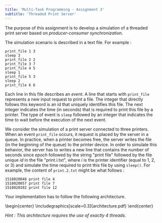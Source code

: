 ```yaml
---
title: 'Multi-Task Programming - Assignment 3'
subtitle: 'Threaded Print Server'
---
```


The purpose of this assignment is to develop a simulation of a threaded print server based on
*producer-consumer synchronization*.

The simulation scenario is described in a text file. For example :

```
print_file 1 3
sleep 3
print_file 2 2
print_file 3 7
print_file 4 5
sleep 1
print_file 5 3
sleep 2
print_file 6 6
```

Each line in this file describes an *event*. A line that starts with `print_file` represents a
new input request to print a file. The integer that directly follows this keyword is an id that
uniquely identifies this file. The next integer indicates the time (in seconds) that is required
to print this file by a printer. The type of event is `sleep` followed by an integer that
indicates the time to wait before the execution of the next event.

We consider the simulation of a print server connected to three printers. When an event
`print_file` occurs, it request is placed by the server in a queue. In practice, when a printer
becomes free, the server writes the file (in the beginning of the queue) to the printer device.
In order to simulate this behavior, the server has to writes a new line that contains the number
of seconds since *epoch* followed by the string "print file" followed by the file unique *id* in
the file "print.i.txt", where *i* is the printer identifier (equal to 1, 2, or 3) and simulate
the time required to print this file by using `sleep()`. For example, the content of
`print.2.txt` might be what follows :

```
1518020048 print file 4
1518020057 print file 7
1518020102 print file 12
```

Your implementation has to follow the following architecture.

\begin{center}
\includegraphics[scale=0.3]{architecture.pdf}
\end{center}

*Hint : This architecture requires the use of exactly 4 threads.*
